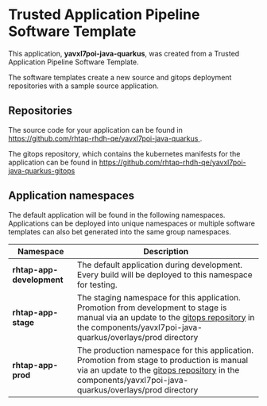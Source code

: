 # Trusted Application Pipeline Software Template

This application, **yavxl7poi-java-quarkus**, was created from a Trusted Application Pipeline Software Template.

The software templates create a new source and gitops deployment repositories with a sample source application. 

## Repositories

The source code for your application can be found in [https://github.com/rhtap-rhdh-qe/yavxl7poi-java-quarkus ](https://github.com/rhtap-rhdh-qe/yavxl7poi-java-quarkus ).
 
The gitops repository, which contains the kubernetes manifests for the application can be found in 
[https://github.com/rhtap-rhdh-qe/yavxl7poi-java-quarkus-gitops ](https://github.com/rhtap-rhdh-qe/yavxl7poi-java-quarkus-gitops ) 

## Application namespaces 

The default application will be found in the following namespaces. Applications can be deployed into unique namespaces or multiple software templates can also bet generated into the same group namespaces.  

|  Namespace   |  Description   |  
| -------- | -------- |   
| **rhtap-app-development** | The default application during development. Every build will be deployed to this namespace for testing. | 
| **rhtap-app-stage** | The staging namespace for this application. Promotion from development to stage is manual via an update to the [gitops repository](https://github.com/rhtap-rhdh-qe/yavxl7poi-java-quarkus-gitops ) in the components/yavxl7poi-java-quarkus/overlays/prod directory |  
| **rhtap-app-prod** | The production namespace for this application. Promotion from stage to production is manual via an update to the [gitops repository](https://github.com/rhtap-rhdh-qe/yavxl7poi-java-quarkus-gitops ) in the components/yavxl7poi-java-quarkus/overlays/prod directory | 